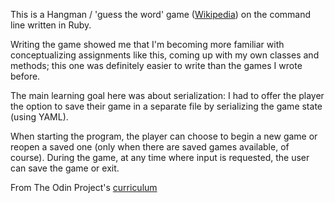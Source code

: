 This is a Hangman / 'guess the word' game ([Wikipedia](https://en.wikipedia.org/wiki/Hangman_(game))) on the command line written in Ruby.

Writing the game showed me that I'm becoming more familiar with conceptualizing assignments like this, coming up with my own classes and methods; this one was definitely easier to write than the games I wrote before.

The main learning goal here was about serialization: I had to offer the player the option to save their game in a separate file by serializing the game state (using YAML).

When starting the program, the player can choose to begin a new game or reopen a saved one (only when there are saved games available, of course). During the game, at any time where input is requested, the user can save the game or exit.

From The Odin Project's [curriculum](https://www.theodinproject.com/courses/ruby-programming/lessons/file-i-o-and-serialization)
